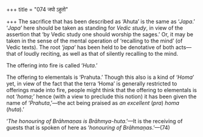 +++
title = "074 जपो ऽहुतो"

+++
The sacrifice that has been described as ‘Ahuta’ is the same as
‘*Japa*.’ ‘*Japa*’ here should be taken as standing for *Vedic study*,
in view of the assertion that ‘by Vedic study one should worship the
sages.’ Or, it may be taken in the sense of the mental operation of
‘recalling to the mind’ (of Vedic texts). The root ‘*japa*’ has been
held to be denotative of both acts—that of loudly reciting, as well as
that of silently recalling to the mind.

The offering into fire is called ‘*Huta*.’

The offering to elementals is ‘Prahuta.’ Though this also is a kind of
‘*Homa*’ yet, in view of the fact that the terra ‘Homa’ is generally
restricted to offerings made into fire, people might think that the
offering to elementals is not ‘*homa*;’ hence (with a view to preclude
this notion) it has been given the name of ‘*Prahuta*,’—the act being
praised as *an excellent* (*pra*) *homa* (*huta*).’

‘*The honouring of Brāhmaṇas is Brāhmya-huta*.’—It is the receiving of
guests that is spoken of here as ‘*honouring of Brāhmaṇas*.’—(74)



